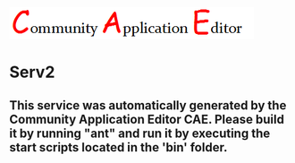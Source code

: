 ![CAE](https://github.com/PhilCAEOrg/microservice-7009/blob/master/img/logo.png)  

Serv2
===================


This service was automatically generated by the Community Application Editor CAE. Please build it by running "ant" and run it by executing the start scripts located in the 'bin' folder.
---------------
